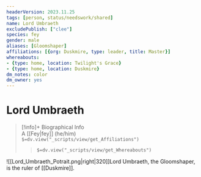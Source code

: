 ```yaml
---
headerVersion: 2023.11.25
tags: [person, status/needswork/shared]
name: Lord Umbraeth
excludePublish: ["clee"]
species: fey
gender: male
aliases: [Gloomshaper]
affiliations: [{org: Duskmire, type: leader, title: Master}]
whereabouts:
- {type: home, location: Twilight's Grace}
- {type: home, location: Duskmire}
dm_notes: color
dm_owner: yes
---
```

# Lord Umbraeth
>[!info]+ Biographical Info  
> A [[Fey|fey]] (he/him)  
> `$=dv.view("_scripts/view/get_Affiliations")`  
>> `$=dv.view("_scripts/view/get_Whereabouts")`

![[Lord_Umbraeth_Potrait.png|right|320]]Lord Umbraeth, the Gloomshaper, is the ruler of [[Duskmire]]. 